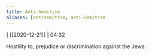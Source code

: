 ```yaml
---
title: Anti-Semitism
aliases: [antisemitism, anti-Semitism
---
```

]
[[2020-12-21]] | 04:32

Hostility to, prejudice or discrimination against the Jews.